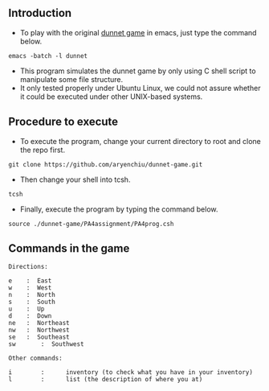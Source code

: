 ## Introduction
* To play with the original [dunnet game](https://en.wikipedia.org/wiki/Dunnet_(video_game)) in emacs, just type the command below.
```shell=
emacs -batch -l dunnet
```
* This program simulates the dunnet game by only using C shell script to manipulate some file structure.
* It only tested properly under Ubuntu Linux, we could not assure whether it could be executed under other UNIX-based systems.

## Procedure to execute
* To execute the program, change your current directory to root and clone the repo first.
```shell=
git clone https://github.com/aryenchiu/dunnet-game.git
```
* Then change your shell into tcsh.
```shell=
tcsh
```
* Finally, execute the program by typing the command below.
```shell=
source ./dunnet-game/PA4assignment/PA4prog.csh
```

## Commands in the game

```
Directions:

e	 :	East
w	 :	West
n	 :	North
s	 :	South
u	 :	Up
d	 :	Down
ne	 :	Northeast
nw	 :	Northwest
se	 :	Southeast
sw       :	Southwest

Other commands:

i        :      inventory (to check what you have in your inventory)
l        :      list (the description of where you at)
```
